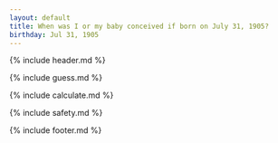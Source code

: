 ```yaml
---
layout: default
title: When was I or my baby conceived if born on July 31, 1905?
birthday: Jul 31, 1905
---
```


{% include header.md %}

{% include guess.md %}

{% include calculate.md %}

{% include safety.md %}

{% include footer.md %}



